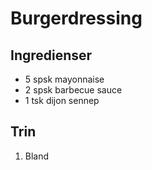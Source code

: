 # Burgerdressing

## Ingredienser
- 5 spsk mayonnaise 
- 2 spsk barbecue sauce 
- 1 tsk dijon sennep

## Trin
1. Bland